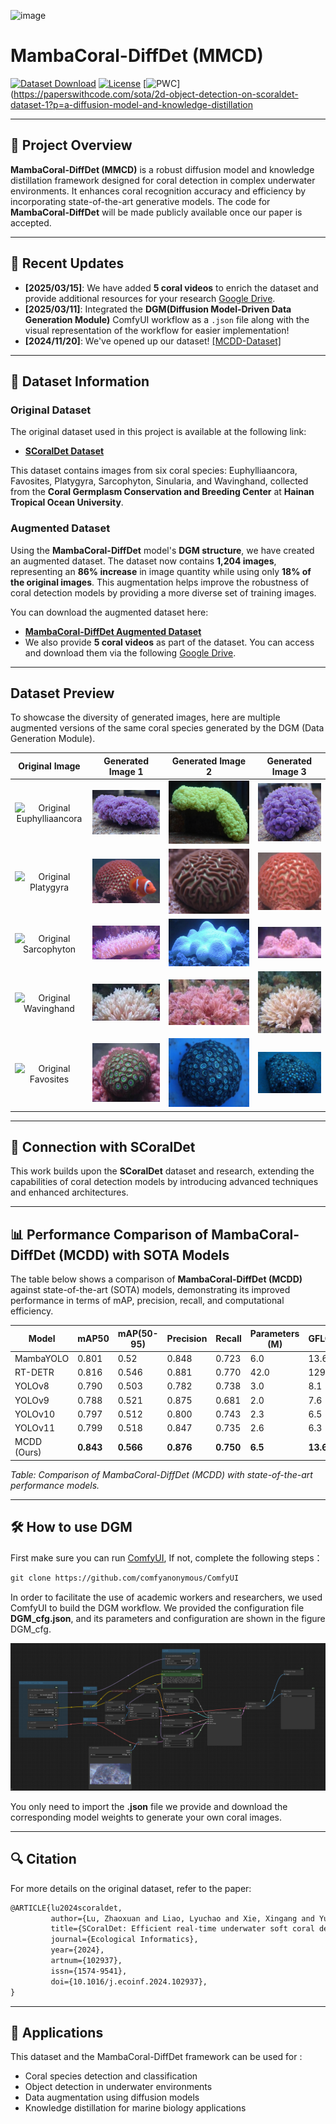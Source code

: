 ![image](https://github.com/user-attachments/assets/3bb760f8-c981-4464-864d-5b23801f5273)

# MambaCoral-DiffDet (MMCD) 

[![Dataset Download](https://img.shields.io/badge/Download-MambaCoral--DiffDet%20Dataset-blue)](https://drive.google.com/file/d/1XZYcADIhvO0XxR-iltXc7dliJzzwv23Y/view?usp=drive_link)
[![License](https://img.shields.io/badge/License-MIT-green.svg)](LICENSE)
[![PWC](https://img.shields.io/endpoint.svg?url=https://paperswithcode.com/badge/a-diffusion-model-and-knowledge-distillation/2d-object-detection-on-scoraldet-dataset-1)](https://paperswithcode.com/sota/2d-object-detection-on-scoraldet-dataset-1?p=a-diffusion-model-and-knowledge-distillation

---

## 📝 Project Overview
**MambaCoral-DiffDet (MMCD)** is a robust diffusion model and knowledge distillation framework designed for coral detection in complex underwater environments. It enhances coral recognition accuracy and efficiency by incorporating state-of-the-art generative models. The code for **MambaCoral-DiffDet** will be made publicly available once our paper is accepted.

---

## 📅 Recent Updates  
- **[2025/03/15]**: We have added **5 coral videos** to enrich the dataset and provide additional resources for your research [Google Drive](https://drive.google.com/file/d/1gGZgNfaqIUClyeygsUnVDogAIwkJLGx9/view?usp=drive_link). 
- **[2025/03/11]**: Integrated the **DGM(Diffusion Model-Driven Data Generation Module)** ComfyUI workflow as a `.json` file along with the visual representation of the workflow for easier implementation!  
- **[2024/11/20]**: We've opened up our dataset! [[MCDD-Dataset]](https://drive.google.com/file/d/1XZYcADIhvO0XxR-iltXc7dliJzzwv23Y/view?usp=drive_link)
---

## 📂 Dataset Information

### Original Dataset
The original dataset used in this project is available at the following link:
- **[SCoralDet Dataset](https://github.com/RDXiaoLu/SCoralDet-Dataset.git)**

This dataset contains images from six coral species: Euphylliaancora, Favosites, Platygyra, Sarcophyton, Sinularia, and Wavinghand, collected from the **Coral Germplasm Conservation and Breeding Center** at **Hainan Tropical Ocean University**.

### Augmented Dataset
Using the **MambaCoral-DiffDet** model's **DGM structure**, we have created an augmented dataset. The dataset now contains **1,204 images**, representing an **86% increase** in image quantity while using only **18% of the original images**. This augmentation helps improve the robustness of coral detection models by providing a more diverse set of training images.

You can download the augmented dataset here:
- **[MambaCoral-DiffDet Augmented Dataset](https://drive.google.com/file/d/1XZYcADIhvO0XxR-iltXc7dliJzzwv23Y/view?usp=drive_link)**
- We also provide **5 coral videos** as part of the dataset. You can access and download them via the following [Google Drive](https://drive.google.com/file/d/1gGZgNfaqIUClyeygsUnVDogAIwkJLGx9/view?usp=drive_link).

---

## Dataset Preview

To showcase the diversity of generated images, here are multiple augmented versions of the same coral species generated by the DGM (Data Generation Module).

| **Original Image**  | **Generated Image 1** | **Generated Image 2** | **Generated Image 3** |
|:-------------------:|:---------------------:|:---------------------:|:---------------------:|
| ![Original Euphylliaancora](https://github.com/RDXiaoLu/SCoralDet-Dataset/blob/main/Data%20Preview/Euphylliaancora.png) | ![Augmented Euphylliaancora](https://github.com/RDXiaoLu/MambaCoral-DiffDet/blob/main/Dataset%20Preview/Generate%20Images/Euphflfiaancora_129.JPG) | ![Augmented Euphylliaancora](https://github.com/RDXiaoLu/MambaCoral-DiffDet/blob/main/Dataset%20Preview/Generate%20Images/Euphflfiaancora_175.JPG) | ![Augmented Euphylliaancora](https://github.com/RDXiaoLu/MambaCoral-DiffDet/blob/main/Dataset%20Preview/Generate%20Images/Euphflfiaancora_126.JPG) |
| ![Original Platygyra](https://github.com/RDXiaoLu/SCoralDet-Dataset/blob/main/Data%20Preview/Platygyra.png) | ![Augmented Platygyra](https://github.com/RDXiaoLu/MambaCoral-DiffDet/blob/main/Dataset%20Preview/Generate%20Images/Platygyra_126.JPG) | ![Augmented Platygyra](https://github.com/RDXiaoLu/MambaCoral-DiffDet/blob/main/Dataset%20Preview/Generate%20Images/Platygyra_109.JPG) | ![Augmented Platygyra](https://github.com/RDXiaoLu/MambaCoral-DiffDet/blob/main/Dataset%20Preview/Generate%20Images/Platygyra_206.JPG) |
| ![Original Sarcophyton](https://github.com/RDXiaoLu/SCoralDet-Dataset/blob/main/Data%20Preview/Sarcophyton.png) | ![Augmented Sarcophyton](https://github.com/RDXiaoLu/MambaCoral-DiffDet/blob/main/Dataset%20Preview/Generate%20Images/Sarcophyton_114.JPG) | ![Augmented Sarcophyton](https://github.com/RDXiaoLu/MambaCoral-DiffDet/blob/main/Dataset%20Preview/Generate%20Images/Sarcophyton_112.JPG) | ![Augmented Sarcophyton](https://github.com/RDXiaoLu/MambaCoral-DiffDet/blob/main/Dataset%20Preview/Generate%20Images/Sarcophyton_117.JPG) |
| ![Original Wavinghand](https://github.com/RDXiaoLu/SCoralDet-Dataset/blob/main/Data%20Preview/Wavinghand.png) | ![Augmented Wavinghand](https://github.com/RDXiaoLu/MambaCoral-DiffDet/blob/main/Dataset%20Preview/Generate%20Images/WavingHand_361.JPG) | ![Augmented Wavinghand](https://github.com/RDXiaoLu/MambaCoral-DiffDet/blob/main/Dataset%20Preview/Generate%20Images/WavingHand_330.JPG) | ![Augmented Wavinghand](https://github.com/RDXiaoLu/MambaCoral-DiffDet/blob/main/Dataset%20Preview/Generate%20Images/WavingHand_170.JPG) |
| ![Original Favosites](https://github.com/RDXiaoLu/SCoralDet-Dataset/blob/main/Data%20Preview/Favosites.png) | ![Augmented Favosites](https://github.com/RDXiaoLu/MambaCoral-DiffDet/blob/main/Dataset%20Preview/Generate%20Images/Favosites_153.JPG) | ![Augmented Favosites](https://github.com/RDXiaoLu/MambaCoral-DiffDet/blob/main/Dataset%20Preview/Generate%20Images/Favosites_133.JPG) | ![Augmented Favosites](https://github.com/RDXiaoLu/MambaCoral-DiffDet/blob/main/Dataset%20Preview/Generate%20Images/Favosites_108.JPG) |

---

## 🔗 Connection with SCoralDet
This work builds upon the **SCoralDet** dataset and research, extending the capabilities of coral detection models by introducing advanced techniques and enhanced architectures.

---

## 📊 Performance Comparison of MambaCoral-DiffDet (MCDD) with SOTA Models

The table below shows a comparison of **MambaCoral-DiffDet (MCDD)** against state-of-the-art (SOTA) models, demonstrating its improved performance in terms of mAP, precision, recall, and computational efficiency.

| **Model**    | **mAP50** | **mAP(50-95)** | **Precision** | **Recall** | **Parameters (M)** | **GFLOPs** |
|--------------|-----------|----------------|---------------|------------|--------------------|------------|
| MambaYOLO    | 0.801     | 0.52          | 0.848         | 0.723      | 6.0               | 13.6       |
| RT-DETR      | 0.816     | 0.546         | 0.881         | 0.770      | 42.0              | 129.6      |
| YOLOv8       | 0.790     | 0.503         | 0.782         | 0.738      | 3.0               | 8.1        |
| YOLOv9       | 0.788     | 0.521         | 0.875         | 0.681      | 2.0               | 7.6        |
| YOLOv10      | 0.797     | 0.512         | 0.800         | 0.743      | 2.3               | 6.5        |
| YOLOv11      | 0.799     | 0.518         | 0.847         | 0.735      | 2.6               | 6.3        |
| MCDD (Ours)  | **0.843** | **0.566**     | **0.876**     | **0.750**  | **6.5**           | **13.6**   |

*Table: Comparison of MambaCoral-DiffDet (MCDD) with state-of-the-art performance models.*

---

## 🛠️ How to use DGM

First make sure you can run [ComfyUI](https://github.com/comfyanonymous/ComfyUI), If not, complete the following steps：
```markdown 
git clone https://github.com/comfyanonymous/ComfyUI
```
In order to facilitate the use of academic workers and researchers, we used ComfyUI to build the DGM workflow. We provided the configuration file **DGM_cfg.json**, and its parameters and configuration are shown in the figure DGM_cfg.

![DGM_cfg](https://github.com/RDXiaoLu/MambaCoral-DiffDet/blob/main/fig/DGM_cfg.png)

You only need to import the **.json** file we provide and download the corresponding model weights to generate your own coral images.



---


## 🔍 Citation 

For more details on the original dataset, refer to the paper:

```markdown 
@ARTICLE{lu2024scoraldet,  
         author={Lu, Zhaoxuan and Liao, Lyuchao and Xie, Xingang and Yuan, Hui},  
         title={SCoralDet: Efficient real-time underwater soft coral detection with YOLO},  
         journal={Ecological Informatics},  
         year={2024},  
         artnum={102937},  
         issn={1574-9541},  
         doi={10.1016/j.ecoinf.2024.102937},  
}  
```


---

## 🎯 Applications
This dataset and the MambaCoral-DiffDet framework can be used for :

- Coral species detection and classification
- Object detection in underwater environments
- Data augmentation using diffusion models
- Knowledge distillation for marine biology applications
